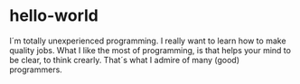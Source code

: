 # hello-world

I´m totally unexperienced programming. I really want to learn how to make quality jobs. What I like the most of programming, is that helps your mind to be clear, to think crearly. That´s what I admire of many (good) programmers. 
